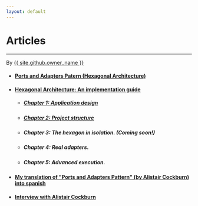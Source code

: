 ```yaml
---
layout: default
---
```


<div id="title">
<h1>Articles</h1>
<hr>
<span class="credits right">By <a href="{{ site.github.owner_url }}">{{ site.github.owner_name }}</a></span>
</div>

- #### [Ports and Adapters Patern (Hexagonal Architecture)](https://jmgarridopaz.github.io/content/hexagonalarchitecture.html)

- #### [Hexagonal Architecture: An implementation guide](https://jmgarridopaz.github.io/content/hexagonalarchitecture-ig/intro.html)

  - ##### [Chapter 1: Application design](https://jmgarridopaz.github.io/content/hexagonalarchitecture-ig/chapter1.html)

  - ##### [Chapter 2: Project structure](https://jmgarridopaz.github.io/content/hexagonalarchitecture-ig/chapter2.html)

  - ##### Chapter 3: The hexagon in isolation. (Coming soon!)

  - ##### Chapter 4: Real adapters.

  - ##### Chapter 5: Advanced execution.

- #### [My translation of "Ports and Adapters Pattern" (by Alistair Cockburn) into spanish](https://jmgarridopaz.github.io/content/hexagonalarchitecturespanish.html)

- #### [Interview with Alistair Cockburn](https://jmgarridopaz.github.io/content/interviewalistair.html)
